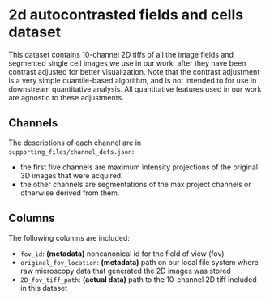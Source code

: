 # 2d autocontrasted fields and cells dataset

This dataset contains 10-channel 2D tiffs of all the image fields and segmented single cell images we use in our work, after they have been contrast adjusted for better visualization.
Note that the contrast adjustment is a very simple quantile-based algorithm, and is not intended to for use in downstream quantitative analysis.
All quantitative features used in our work are agnostic to these adjustments.

## Channels

The descriptions of each channel are in `supporting_files/channel_defs.json`:

 - the first five channels are maximum intensity projections of the original 3D images that were acquired.
 - the other channels are segmentations of the max project channels or otherwise derived from them.

## Columns

The following columns are included:

 - `fov_id`: **(metadata)** noncanonical id for the field of view (fov)
 - `original_fov_location`: **(metadata)** path on our local file system where raw microscopy data that generated the 2D images was stored
 - `2D_fov_tiff_path`: **(actual data)** path to the 10-channel 2D tiff included in this dataset
